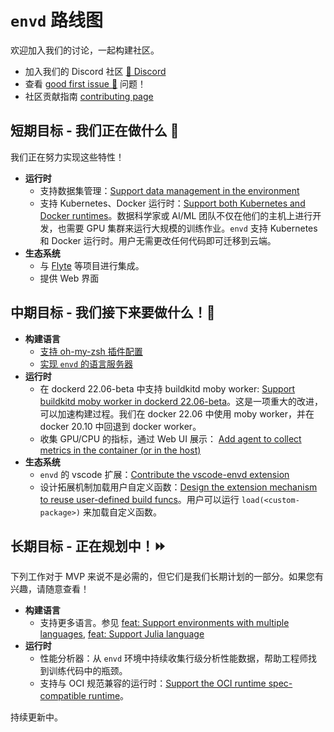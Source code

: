 # `envd` 路线图

欢迎加入我们的讨论，一起构建社区。

- 加入我们的 Discord 社区 [💬 Discord](https://discord.gg/KqswhpVgdU)
- 查看 [good first issue 💖](https://github.com/tensorchord/envd/issues?q=is%3Aissue+is%3Aopen+label%3A%22good+first+issue+%E2%9D%A4%EF%B8%8F%22) 问题！
- 社区贡献指南 [contributing page](./contributing.md)

## 短期目标 - 我们正在做什么 🎉

我们正在努力实现这些特性！

- **运行时**
    - 支持数据集管理：[Support data management in the environment](https://github.com/tensorchord/envd/issues/5)
    - 支持 Kubernetes、Docker 运行时：[Support both Kubernetes and Docker runtimes](https://github.com/tensorchord/envd/issues/179)。数据科学家或 AI/ML 团队不仅在他们的主机上进行开发，也需要 GPU 集群来运行大规模的训练作业。`envd` 支持 Kubernetes 和 Docker 运行时。用户无需更改任何代码即可迁移到云端。
- **生态系统**
    - 与 [Flyte](https://flyte.org) 等项目进行集成。
    - 提供 Web 界面

## 中期目标 - 我们接下来要做什么！🏃

- **构建语言**
    - [支持 oh-my-zsh 插件配置](https://github.com/tensorchord/envd/issues/106)
    - [实现 `envd` 的语言服务器](https://github.com/tensorchord/envd/issues/358)
- **运行时**
    - 在 dockerd 22.06-beta 中支持 buildkitd moby worker: [Support buildkitd moby worker in dockerd 22.06-beta](https://github.com/tensorchord/envd/issues/51)。这是一项重大的改进，可以加速构建过程。我们在 docker 22.06 中使用 moby worker，并在 docker 20.10 中回退到 docker worker。
    - 收集 GPU/CPU 的指标，通过 Web UI 展示： [Add agent to collect metrics in the container (or in the host)](https://github.com/tensorchord/envd/issues/218)
- **生态系统**
    - `envd` 的 vscode 扩展：[Contribute the vscode-envd extension](https://github.com/tensorchord/vscode-envd)
    - 设计拓展机制加载用户自定义函数：[Design the extension mechanism to reuse user-defined build funcs](https://github.com/tensorchord/envd/issues/91)。用户可以运行 `load(<custom-package>)` 来加载自定义函数。

## 长期目标 - 正在规划中！⏩

下列工作对于 MVP 来说不是必需的，但它们是我们长期计划的一部分。如果您有兴趣，请随意查看！

- **构建语言**
    - 支持更多语言。参见 [feat: Support environments with multiple languages](https://github.com/tensorchord/envd/issues/407), [feat: Support Julia language](https://github.com/tensorchord/envd/issues/408)
- **运行时**
    - 性能分析器：从 `envd` 环境中持续收集行级分析性能数据，帮助工程师找到训练代码中的瓶颈。
    - 支持与 OCI 规范兼容的运行时：[Support the OCI runtime spec-compatible runtime](https://github.com/tensorchord/envd/issues/282)。

持续更新中。
